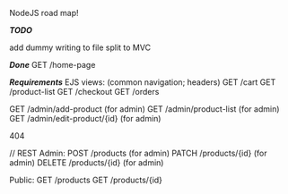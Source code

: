 NodeJS road map!

***TODO***

add dummy writing to file
split to MVC

***Done***
GET /home-page

***Requirements***
EJS views: (common navigation; headers)
GET /cart
GET /product-list
GET /checkout
GET /orders

GET /admin/add-product (for admin)
GET /admin/product-list (for admin)
GET /admin/edit-product/{id} (for admin)

404

// REST
Admin:
POST /products (for admin)
PATCH /products/{id} (for admin)
DELETE /products/{id} (for admin)

Public:
GET /products
GET /products/{id}
